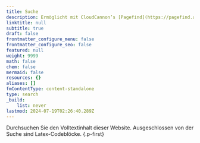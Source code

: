 ```yaml
---
title: Suche
description: Ermöglicht mit CloudCannon’s [Pagefind](https://pagefind.app)
linktitle: null
subtitle: true
draft: false
frontmatter_configure_menu: false
frontmatter_configure_seo: false
featured: null
weight: 9999
math: false
chem: false
mermaid: false
resources: {}
aliases: []
fmContentType: content-standalone
type: search
_build:
    list: never
lastmod: 2024-07-19T02:26:40.289Z
---
```


Durchsuchen Sie den Volltextinhalt dieser Website. Ausgeschlossen von der Suche sind Latex-Codeblöcke.
{.p-first}
<!--more-->